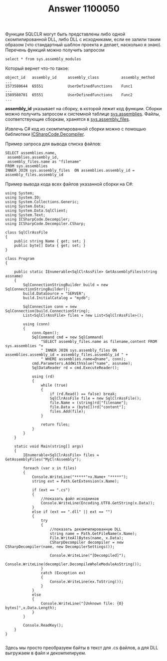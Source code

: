 ﻿---
title: "Answer 1100050"
se.owner.user_id: 240512
se.owner.display_name: "MSDN.WhiteKnight"
se.owner.link: "https://ru.stackoverflow.com/users/240512/msdn-whiteknight"
se.answer_id: 1100050
se.question_id: 1099922
se.post_type: answer
se.is_accepted: True
---
<p>Функции SQLCLR могут быть представлены либо одной скомпилированной DLL, либо DLL с исходниками, если ее залили таким образом (что стандартный шаблон проекта и делает, насколько я знаю). Перечень функций можно получить запросом</p>

<pre><code>select * from sys.assembly_modules
</code></pre>

<p>Который вернет что-то такое:</p>

<pre class="lang-none prettyprint-override"><code>object_id   assembly_id     assembly_class          assembly_method ...
1573580644  65551           UserDefinedFunctions    Func1           ...
1589580701  65551           UserDefinedFunctions    Func2           ...
</code></pre>

<p><strong>assembly_id</strong> указывает на сборку, в которой лежит код функции. Сборки можно получить запросом к системной таблице <a href="https://docs.microsoft.com/ru-ru/sql/relational-databases/system-catalog-views/sys-assemblies-transact-sql?view=sql-server-2017" rel="nofollow noreferrer">sys.assemblies</a>. Файлы, соответствующие сборкам, хранятся в <a href="https://docs.microsoft.com/ru-ru/sql/relational-databases/system-catalog-views/sys-assembly-files-transact-sql?view=sql-server-2017" rel="nofollow noreferrer">sys.assembly_files</a>.</p>

<p>Извлечь С# код из скомпилированной сборки можно с помощью библиотеки <a href="https://www.nuget.org/packages/ICSharpCode.Decompiler" rel="nofollow noreferrer">ICSharpCode.Decompiler</a>.</p>

<p>Пример запроса для вывода списка файлов:</p>

<pre class="lang-sql prettyprint-override"><code>SELECT assemblies.name, 
 assemblies.assembly_id, 
 assembly_files.name as "filename"
FROM sys.assemblies
INNER JOIN sys.assembly_files  ON assemblies.assembly_id = assembly_files.assembly_id 
</code></pre>

<p>Пример вывода кода всех файлов указанной сборки на C#:</p>

<pre class="lang-cs prettyprint-override"><code>using System;
using System.IO;
using System.Collections.Generic;
using System.Data;
using System.Data.SqlClient;
using System.Text;
using ICSharpCode.Decompiler;
using ICSharpCode.Decompiler.CSharp;

class SqlClrAssFile
{
    public string Name { get; set; }
    public byte[] Data { get; set; }
}

class Program
{

    public static IEnumerable&lt;SqlClrAssFile&gt; GetAssemblyFiles(string assname)
    {
        SqlConnectionStringBuilder build = new SqlConnectionStringBuilder();
        build.DataSource = "SERVER";
        build.InitialCatalog = "mydb";

        SqlConnection conn = new SqlConnection(build.ConnectionString);
        List&lt;SqlClrAssFile&gt; files = new List&lt;SqlClrAssFile&gt;();

        using (conn)
        {
            conn.Open();
            SqlCommand cmd = new SqlCommand(
                "SELECT assembly_files.name as filename,content FROM sys.assemblies "+
                " INNER JOIN sys.assembly_files ON assemblies.assembly_id = assembly_files.assembly_id " +
                " WHERE assemblies.name=@name", conn);
            cmd.Parameters.AddWithValue("name", assname);
            SqlDataReader rd = cmd.ExecuteReader();

            using (rd)
            {
                while (true)
                {
                    if (rd.Read() == false) break;
                    SqlClrAssFile file = new SqlClrAssFile();
                    file.Name = (string)rd["filename"];
                    file.Data = (byte[])rd["content"];
                    files.Add(file);
                }

                return files;
            }
        }        
    }

    static void Main(string[] args)
    {
        IEnumerable&lt;SqlClrAssFile&gt; files = GetAssemblyFiles("MyClrAssembly");

        foreach (var x in files)
        {
            Console.WriteLine("*****"+x.Name+ "*****");
            string ext = Path.GetExtension(x.Name);

            if (ext == ".cs")
            {
                //показать файл исходников
                Console.WriteLine(Encoding.UTF8.GetString(x.Data));
            }
            else if (ext == ".dll" || ext == "")
            {
                try
                {
                    //показать декомпилированную DLL
                    string name = Path.GetFileName(x.Name);
                    File.WriteAllBytes(name, x.Data);
                    CSharpDecompiler decompiler = new CSharpDecompiler(name, new DecompilerSettings());

                    Console.WriteLine("[Decompiled]");
                    Console.WriteLine(decompiler.DecompileWholeModuleAsString());                    
                }
                catch (Exception ex)
                {
                    Console.WriteLine(ex.ToString());
                }
            }
            else
            {
                Console.WriteLine("[Unknown file: {0} bytes]",x.Data.Length);
            }
        }

        Console.ReadKey();
    }
}

</code></pre>

<p>Здесь мы просто преобразуем байты в текст для .cs файлов, а для DLL выгружаем в файл и декомпилируем. </p>
